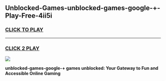 
## Unblocked-Games-unblocked-games-google-+-Play-Free-4ii5i
<h3>
<a href="https://premium76.site?title=unblocked-games-google-+&ref=19M">CLICK TO PLAY</a></h3>
<hr>

<h3>
<a href="https://premium76.site?title=unblocked-games-google-+&ref=19M">CLICK 2 PLAY</a>
  
</h3>

<a href="https://premium76.site?title=unblocked-games-google-+&ref=19M"><img src="https://clearcache.store/games.png"></a>


**unblocked-games-google-+ games unblocked: Your Gateway to Fun and Accessible Online Gaming**
